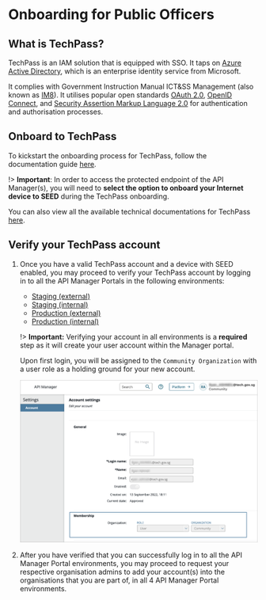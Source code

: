 # Onboarding for Public Officers

## What is TechPass?

TechPass is an IAM solution that is equipped with SSO. It taps on [Azure Active Directory](https://azure.microsoft.com/en-us/services/active-directory/), which is an enterprise identity service from Microsoft.

It complies with Government Instruction Manual ICT&SS Management (also known as [IM8](https://www.developer.tech.gov.sg/guidelines/standards-and-best-practices/im8.html)). It utilises popular open standards [OAuth 2.0](https://oauth.net/2/), [OpenID Connect](https://openid.net/connect/), and [Security Assertion Markup Language 2.0](http://docs.oasis-open.org/security/saml/Post2.0/sstc-saml-tech-overview-2.0.html) for authentication and authorisation processes.

## Onboard to TechPass

To kickstart the onboarding process for TechPass, follow the documentation guide [here](https://docs.developer.tech.gov.sg/docs/techpass-user-guide/sign-up-and-onboard-to-techpass).

!> **Important**: In order to access the protected endpoint of the API Manager(s), you will need to **select the option to onboard your Internet device to SEED** during the TechPass onboarding.

You can also view all the available technical documentations for TechPass [here](https://docs.developer.tech.gov.sg/docs?product=TechPass).

## Verify your TechPass account

1. Once you have a valid TechPass account and a device with  SEED enabled, you may proceed to verify your TechPass account by logging in to all the API Manager Portals in the following environments:
    - [Staging (external)](https://go.gov.sg/apex-stg)
    - [Staging (internal)](https://go.gov.sg/apex-int-stg)
    - [Production (external)](https://go.gov.sg/apex)
    - [Production (internal)](https://go.gov.sg/apex-int)

    !> **Important:** Verifying your account in all environments is a **required** step as it will create your user account within the Manager portal.

    Upon first login, you will be assigned to the `Community Organization` with a user role as a holding ground for your new account. 

    ![image](./_assets/techpass-1.png)

2. After you have verified that you can successfully log in to all the API Manager Portal environments, you may proceed to request your respective organisation admins to add your account(s) into the organisations that you are part of, in all 4 API Manager Portal environments.
